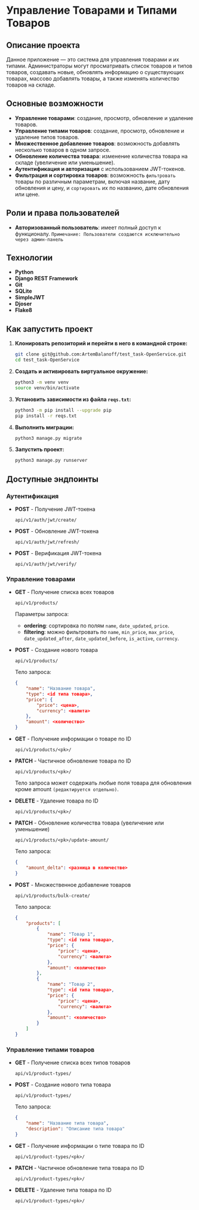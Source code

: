 
# Управление Товарами и Типами Товаров

## Описание проекта

Данное приложение — это система для управления товарами и их типами. Администраторы могут просматривать список товаров и типов товаров, создавать новые, обновлять информацию о существующих товарах, массово добавлять товары, а также изменять количество товаров на складе.

## Основные возможности

- **Управление товарами**: создание, просмотр, обновление и удаление товаров.
- **Управление типами товаров**: создание, просмотр, обновление и удаление типов товаров.
- **Множественное добавление товаров**: возможность добавлять несколько товаров в одном запросе.
- **Обновление количества товара**: изменение количества товара на складе (увеличение или уменьшение).
- **Аутентификация и авторизация** с использованием JWT-токенов.
- **Фильтрация и сортировка товаров**: возможность `фильтровать` товары по различным параметрам, включая название, дату обновления и цену, и `сортировать` их по названию, дате обновления или цене.

## Роли и права пользователей

- **Авторизованный пользователь**: имеет полный доступ к функционалу.
`Примечание: Пользователи создаются исключительно через админ-панель`

## Технологии

- **Python**
- **Django REST Framework**
- **Git**
- **SQLite**
- **SimpleJWT**
- **Djoser**
- **Flake8**

## Как запустить проект

1. **Клонировать репозиторий и перейти в него в командной строке:**

    ```bash
    git clone git@github.com:ArtemBalanoff/test_task-OpenService.git
    cd test_task-OpenService
    ```

2. **Создать и активировать виртуальное окружение:**

    ```bash
    python3 -m venv venv
    source venv/bin/activate
    ```

3. **Установить зависимости из файла `reqs.txt`:**

    ```bash
    python3 -m pip install --upgrade pip
    pip install -r reqs.txt
    ```

4. **Выполнить миграции:**

    ```bash
    python3 manage.py migrate
    ```

5. **Запустить проект:**

    ```bash
    python3 manage.py runserver
    ```

## Доступные эндпоинты

### Аутентификация

- **POST** - Получение JWT-токена

    ```
    api/v1/auth/jwt/create/
    ```

- **POST** - Обновление JWT-токена

    ```
    api/v1/auth/jwt/refresh/
    ```

- **POST** - Верификация JWT-токена

    ```
    api/v1/auth/jwt/verify/
    ```

### Управление товарами

- **GET** - Получение списка всех товаров

    ```
    api/v1/products/
    ```

    Параметры запроса:

    - **ordering**: сортировка по полям `name`, `date_updated`, `price`.
    - **filtering**: можно фильтровать по `name`, `min_price`, `max_price`, `date_updated_after`, `date_updated_before`, `is_active`, `currency`.

- **POST** - Создание нового товара

    ```
    api/v1/products/
    ```

    Тело запроса:

    ```json
    {
        "name": "Название товара",
        "type": <id типа товара>,
        "price": {
            "price": <цена>,
            "currency": <валюта>
        },
        "amount": <количество>
    }
    ```

- **GET** - Получение информации о товаре по ID

    ```
    api/v1/products/<pk>/
    ```

- **PATCH** - Частичное обновление товара по ID

    ```
    api/v1/products/<pk>/
    ```

    Тело запроса может содержать любые поля товара для обновления кроме amount `(редактируется отдельно)`.

- **DELETE** - Удаление товара по ID

    ```
    api/v1/products/<pk>/
    ```

- **PATCH** - Обновление количества товара (увеличение или уменьшение)

    ```
    api/v1/products/<pk>/update-amount/
    ```

    Тело запроса:

    ```json
    {
        "amount_delta": <разница в количестве>
    }
    ```

- **POST** - Множественное добавление товаров

    ```
    api/v1/products/bulk-create/
    ```

    Тело запроса:

    ```json
    {
        "products": [
            {
                "name": "Товар 1",
                "type": <id типа товара>,
                "price": {
                    "price": <цена>,
                    "currency": <валюта>
                },
                "amount": <количество>
            },
            {
                "name": "Товар 2",
                "type": <id типа товара>,
                "price": {
                    "price": <цена>,
                    "currency": <валюта>
                },
                "amount": <количество>
            }
        ]
    }
    ```

### Управление типами товаров

- **GET** - Получение списка всех типов товаров

    ```
    api/v1/product-types/
    ```

- **POST** - Создание нового типа товара

    ```
    api/v1/product-types/
    ```

    Тело запроса:

    ```json
    {
        "name": "Название типа товара",
        "description": "Описание типа товара"
    }
    ```

- **GET** - Получение информации о типе товара по ID

    ```
    api/v1/product-types/<pk>/
    ```

- **PATCH** - Частичное обновление типа товара по ID

    ```
    api/v1/product-types/<pk>/
    ```

- **DELETE** - Удаление типа товара по ID

    ```
    api/v1/product-types/<pk>/
    ```